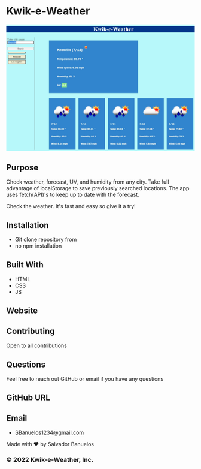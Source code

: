 # Kwik-e-Weather


![A note app that saves to local server](./assets/images/weather.jpg)

## Purpose
Check weather, forecast, UV, and humidity from any city.  Take full advantage of localStorage to save previously searched locations.  The app uses fetch(API)'s to keep up to date with the forecast.

Check the weather.  It's fast and easy so give it a try!

## Installation
* Git clone repository from 
* no npm installation

## Built With
* HTML 
* CSS
* JS

## Website

## Contributing
Open to all contributions

## Questions
Feel free to reach out GitHub or email if you have any questions

## GitHub URL

## Email
* SBanuelos1234@gmail.com

Made with ❤️ by Salvador Banuelos
### © 2022 Kwik-e-Weather, Inc.